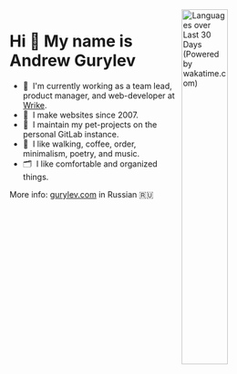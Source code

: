 <img src="https://wakatime.com/share/@fogrew/32ed8fb3-1d16-4cb0-985e-02faf005554e.png" alt="Languages over Last 30 Days (Powered by wakatime.com)" width="40%" align="right">

# Hi 👋 My name is Andrew Gurylev

- 💼&nbsp; I'm currently working as a team lead, product manager, and web-developer at [Wrike](https://www.wrike.com/).
- 👴&nbsp; I make websites since 2007.
- 🦾&nbsp; I maintain my pet-projects on the personal GitLab instance.
- 🤩&nbsp; I like walking, coffee, order, minimalism, poetry, and music.
- 🗂&nbsp; I like comfortable and organized things.

More info: [gurylev.com](https://gurylev.com/) in Russian 🇷🇺
